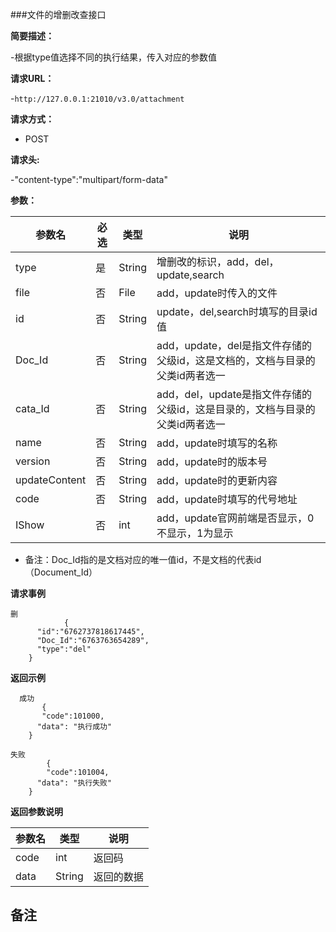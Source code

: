 ###文件的增删改查接口

**简要描述：** 

-根据type值选择不同的执行结果，传入对应的参数值

**请求URL：** 

-`http://127.0.0.1:21010/v3.0/attachment`

**请求方式：**

- POST 

**请求头:**

-"content-type":"multipart/form-data"

**参数：** 

| 参数名  | 必选 | 类型     |说明|
| ------ | -------- | -------- |------|
|type|是|String|增删改的标识，add，del，update,search|
|file|否|File|add，update时传入的文件|
|id|否|String|update，del,search时填写的目录id值|
|Doc_Id|否|String|add，update，del是指文件存储的父级id，这是文档的，文档与目录的父类id两者选一|
|cata_Id|否|String|add，del，update是指文件存储的父级id，这是目录的，文档与目录的父类id两者选一|
|name|否|String|add，update时填写的名称|
|version|否|String|add，update时的版本号|
|updateContent|否|String|add，update时的更新内容|
|code|否|String|add，update时填写的代号地址|
|IShow|否|int|add，update官网前端是否显示，0不显示，1为显示|

- 备注：Doc_Id指的是文档对应的唯一值id，不是文档的代表id（Document_Id）

**请求事例**

```
删
            {
      "id":"6762737818617445",
	  "Doc_Id":"6763763654289",
	  "type":"del"
    }
```

 **返回示例**
 
```
  成功
       {
	   "code":101000,
      "data": "执行成功"
    }
```

```
失败
        {
		"code":101004,
      "data": "执行失败"
    }
```

**返回参数说明**

| 参数名  |   类型     |说明|
| ------ | -------- |------|
| code | int |返回码|
|data|String|返回的数据|

**备注**
-